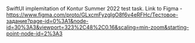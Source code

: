 SwiftUI implemitation of Kontur Summer 2022 test task. 
Link to Figma - https://www.figma.com/proto/GLxcmFyzglgO8f6v4eRFHc/Тестовое-задание?page-id=0%3A1&node-id=30%3A3&viewport=323%2C48%2C0.16&scaling=min-zoom&starting-point-node-id=2%3A3
